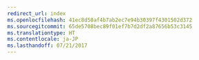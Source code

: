 ```yaml
---
redirect_url: index
ms.openlocfilehash: 41ec8d50af4b7ab2ec7e94b30397f4301502d372
ms.sourcegitcommit: 65de5708bec89f01ef7b7d2df2a87656b53c3145
ms.translationtype: HT
ms.contentlocale: ja-JP
ms.lasthandoff: 07/21/2017
---
```


